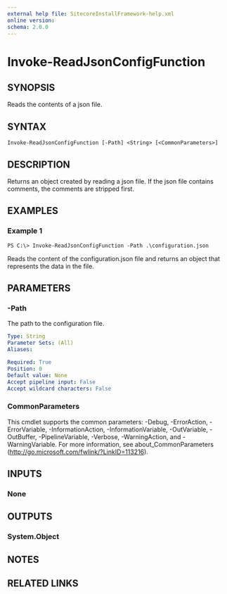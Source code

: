 ```yaml
---
external help file: SitecoreInstallFramework-help.xml
online version: 
schema: 2.0.0
---
```


# Invoke-ReadJsonConfigFunction

## SYNOPSIS
Reads the contents of a json file.

## SYNTAX

```
Invoke-ReadJsonConfigFunction [-Path] <String> [<CommonParameters>]
```

## DESCRIPTION
Returns an object created by reading a json file.
If the json file contains comments, the comments are stripped first.

## EXAMPLES

### Example 1
```
PS C:\> Invoke-ReadJsonConfigFunction -Path .\configuration.json
```

Reads the content of the configuration.json file and returns an object that
represents the data in the file.

## PARAMETERS

### -Path
The path to the configuration file.

```yaml
Type: String
Parameter Sets: (All)
Aliases: 

Required: True
Position: 0
Default value: None
Accept pipeline input: False
Accept wildcard characters: False
```

### CommonParameters
This cmdlet supports the common parameters: -Debug, -ErrorAction, -ErrorVariable, -InformationAction, -InformationVariable, -OutVariable, -OutBuffer, -PipelineVariable, -Verbose, -WarningAction, and -WarningVariable. For more information, see about_CommonParameters (http://go.microsoft.com/fwlink/?LinkID=113216).

## INPUTS

### None

## OUTPUTS

### System.Object

## NOTES

## RELATED LINKS

